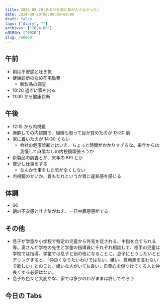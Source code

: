 ```yaml
---
title: 2024-09-20[あまり仕事に身が入らなかった]
date: 2024-09-20T00:00:00+09:00
draft: false
tags: ["diary", ""]
archives: ["2024-09"]
n年日記: ["0920"]
slug: 768860
---
```


## 午前

- 朝は不安感と吐き気
- 健康診断のため在宅勤務
  - 新製品の調査
- 10:20 過ぎに家を出る
- 11:00 から健康診断

## 午後

- 12:15 から内視鏡
- 麻酔しての内視鏡で、組織も取って目が覚めたのが 13:30 前
- 家に着いたのが 14:30 ぐらい
  - 会社の健康診断とはいえ、ちょっと時間がかかりすぎるな。来年からは我慢して麻酔なしの内視鏡頑張ろうか
- 新製品の調査とか、来年の KPI とか
- 夜少し仕事をする
  - なんか仕事をした気が全くしない
- 内視鏡のせいか、胃もたれというか胃に違和感を感じる

## 体調

- 66
- 朝の不安感と吐き気がねえ、一日中罪悪感がでる

## その他

- 息子が学童や小学校で特定の児童から外見を貶される、中指を立てられる等。奥さんが学校の先生と学童の指導員にそれぞれ相談して、相手の児童は学校では指導、学童では息子と別の班になることに。息子にどうしたいとヒアリングすると、「仲良くなりたいわけではない、嫌い、意地悪を言わないで欲しい」とのこと。嫌いな人がいても良い、自尊心を傷つけてくる人と仲良くする必要はない。
- 息子も色々と大変やな、家では多少のわがままは許してやろう

## 今日の Tabs

